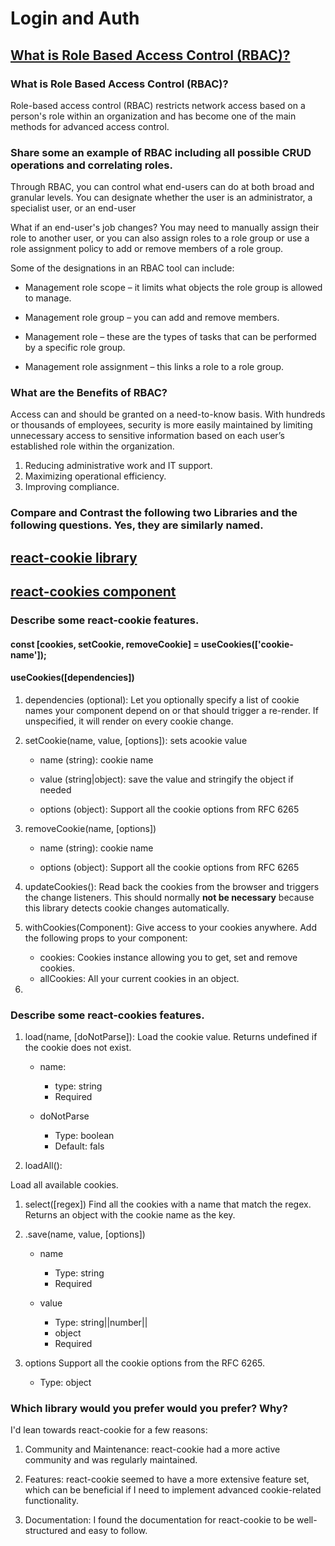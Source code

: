 # Login  and Auth 

## [What is Role Based Access Control (RBAC)?](https://www.digitalguardian.com/blog/what-role-based-access-control-rbac-examples-benefits-and-more)




### What is Role Based Access Control (RBAC)?

Role-based access control (RBAC) restricts network access based on a person's role within an organization and has become one of the main methods for advanced access control.


### Share some an example of RBAC including all possible CRUD operations and correlating roles.

Through RBAC, you can control what end-users can do at both broad and granular levels. You can designate whether the user is an administrator, a specialist user, or an end-user

What if an end-user's job changes? You may need to manually assign their role to another user, or you can also assign roles to a role group or use a role assignment policy to add or remove members of a role group.

Some of the designations in an RBAC tool can include:

* Management role scope – it limits what objects the role group is allowed to manage.

* Management role group – you can add and remove members.
* Management role – these are the types of tasks that can be performed by a specific role group.
* Management role assignment – this links a role to a role group.


### What are the Benefits of RBAC?

 Access can and should be granted on a need-to-know basis. With hundreds or thousands of employees, security is more easily maintained by limiting unnecessary access to sensitive information based on each user’s established role within the organization.

 1. Reducing administrative work and IT support. 
 1. Maximizing operational efficiency.
 1. Improving compliance.

 ### Compare and Contrast the following two Libraries and the following questions. Yes, they are similarly named.


## [react-cookie library](https://www.npmjs.com/package/react-cookie)

## [react-cookies component](https://www.npmjs.com/package/react-cookies)




### Describe some react-cookie features.

#### const [cookies, setCookie, removeCookie] = useCookies(['cookie-name']);

#### useCookies([dependencies])

1. dependencies (optional): Let you optionally specify a list of cookie names your component depend on or that should trigger a re-render. If unspecified, it will render on every cookie change.

1. setCookie(name, value, [options]): sets acookie value

    * name (string): cookie name
    * value (string|object): save the value and stringify the object if needed

    * options (object): Support all the cookie options from RFC 6265


1. removeCookie(name, [options])

    * name (string): cookie name
   
    * options (object): Support all the cookie options from RFC 6265


1. updateCookies(): Read back the cookies from the browser and triggers the change listeners. This should normally **not be necessary** because this library detects cookie changes automatically.

1. withCookies(Component): Give access to your cookies anywhere. Add the following props to your component:

    * cookies: Cookies instance allowing you to get, set and remove cookies.
    * allCookies: All your current cookies in an object.


1. 
### Describe some react-cookies features.

1. load(name, [doNotParse]): Load the cookie value.
Returns undefined if the cookie does not exist.

    * name: 
        
        * type: string
        * Required 

    * doNotParse

        * Type: boolean
        * Default: fals

1. loadAll(): 

Load all available cookies.

1. select([regex])
Find all the cookies with a name that match the regex.
Returns an object with the cookie name as the key.

1. .save(name, value, [options])

    * name

        * Type: string
        * Required

    * value
    
        * Type: string||number||
        * object
        * Required

1. options
Support all the cookie options from the RFC 6265.

    * Type: object 


### Which library would you prefer would you prefer? Why?

 I'd lean towards react-cookie for a few reasons:

 1. Community and Maintenance: react-cookie had a more active community and was regularly maintained. 

 1. Features: react-cookie seemed to have a more extensive feature set, which can be beneficial if I need to implement advanced cookie-related functionality. 

 1. Documentation: I found the documentation for react-cookie to be well-structured and easy to follow.
